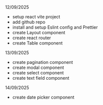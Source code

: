 12/09/2025

- setup react vite project
- add github repo
- install and setup Eslint config and Prettier
- create Layout component
- create react router
- create Table component

13/09/2025

- create pagination component
- create modal component
- create select component
- create text field component

14/09/2025

- create date picker component
